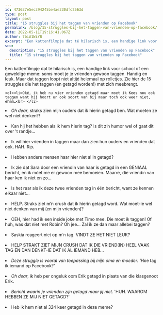 ```yaml
---
id: 473637e5ec394245be4ae330dfc2563d
type: post
layout: post
title: "15 struggles bij het taggen van vrienden op Facebook"
permalink: /blog/15-struggles-bij-het-taggen-van-vrienden-op-facebook/
date: 2022-05-11T19:16:41.067Z
author: 7biA1WiYB
excerpt: "Een kattenfilmpje dat té hilarisch is, een handige link voor school of een geweldige meme: soms moet je je vrienden gewoon taggen. Handig en leuk. Maar dat taggen loopt niet altijd helemaal op rolletjes. Zie hier de 15 struggles die het taggen (en getagd worden!) met zich meebrengt.  "
seo:
  description: "15 struggles bij het taggen van vrienden op Facebook"
  title: "15 struggles bij het taggen van vrienden op Facebook"
---
```

Een kattenfilmpje dat té hilarisch is, een handige link voor school of een geweldige meme: soms moet je je vrienden gewoon taggen. Handig en leuk. Maar dat taggen loopt niet altijd helemaal op rolletjes. Zie hier de 15 struggles die het taggen (en getagd worden!) met zich meebrengt.  

    <ol><li>Oké, ik heb nu vier vrienden getagd maar moet ik Kees nou ook taggen want hij hoort er ook soort van bij maar toch ook weer niet, ehmm…<br> </li>
<li value="2"><em>Oh dear</em>, straks zien mijn ouders dat ik hierin getagd ben. Wat moeten ze wel niet denken?!<br> </li>
<li value="3">Kan hij het hebben als ik hem hierin tag? Is dit z’n humor wel of gaat dit over 't randje…<br> </li>
<li value="4">Ik wil hier vrienden in taggen maar dan zien hun ouders en vrienden dat ook. HAH. Rip.<br> </li>
<li value="5">Hebben andere mensen haar hier niet al in getagd?<br> </li>
<li value="6">Ik zie dat Sara door een vriendin van haar is getagd in een GENIAAL bericht, en ik móet me er gewoon mee bemoeien. Maarre, die vriendin van haar ken ik niet en zo...<br> </li>
<li value="7">Is het raar als ik deze twee vrienden tag in één bericht, want ze kennen elkaar niet...<br> </li>
<li value="8">HELP. Straks ziet m’n crush dat ik hierin getagd word. Wat moet-ie wel niet denken van mij (en mijn vrienden)?<br> </li>
<li value="9">OEH, hier had ik een inside joke met Timo mee. Die moet ik taggen! Of huh, was dat niet met Robin? Oh jee… Zal ik ze dan maar allebei taggen?<br> </li>
<li value="10">Saskia reageert niet op m’n tag. VINDT ZE HET NIET LEUK?<br> </li>
<li value="11">HELP STRAKT ZIET MIJN CRUSH DAT IK DIE VRIEND(IN) HEEL VAAK TAG EN DAN DENKT-IE DAT IK AL IEMAND HEB...<br> </li>
<li value="12"><em>Deze struggle is vooral van toepassing bij mijn oma en moeder. '</em>Hoe tag ik iemand op Facebook?'<br> </li>
<li value="13"><em>Oh dear</em>, ik heb per ongeluk oom Erik getagd in plaats van die klasgenoot Erik.<br> </li>
<li value="14"><em>Bericht waarin je vrienden zijn getagd maar jij niet</em>. 'HUH. WAAROM HEBBEN ZE MIJ NIET GETAGD?'<br> </li>
<li value="15">Heb ik hem niet al 324 keer getagd in deze meme?</li>
</ol>  
